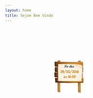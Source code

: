 ```yaml
---
layout: home
title: Sejam Bem Vindo
---
```

<img src="/assets/themes/css/img/placa.gif" style="width: 25%; margin: 100px 0 0 150px;" />